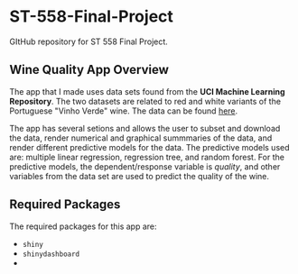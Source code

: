 # ST-558-Final-Project
GItHub repository for ST 558 Final Project.

## Wine Quality App Overview

The app that I made uses data sets found from the **UCI Machine Learning Repository**. The two datasets are related to red and white variants of the Portuguese "Vinho Verde" wine. The data can be found [here](https://archive.ics.uci.edu/ml/datasets/wine+quality).

The app has several setions and allows the user to subset and download the data, render numerical and graphical summmaries of the data, and render different predictive models for the data. The predictive models used are: multiple linear regression, regression tree, and random forest. For the predictive models, the dependent/response variable is *quality*, and other variables from the data set are used to predict the quality of the wine.

## Required Packages

The required packages for this app are:

* `shiny`
* `shinydashboard`
* 
